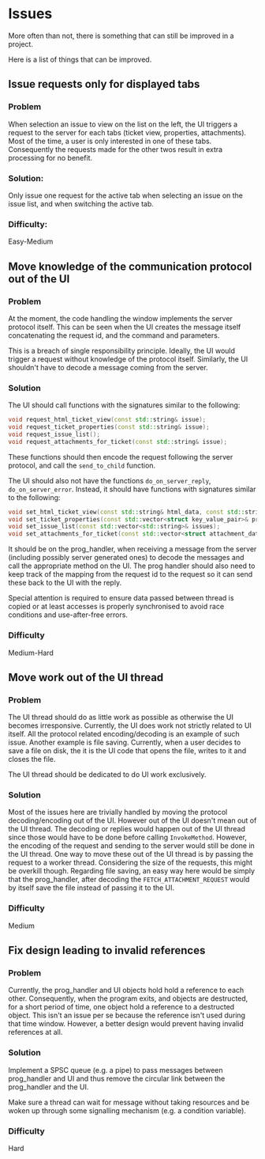 # Issues

More often than not, there is something that can still be improved in a project.

Here is a list of things that can be improved.

## Issue requests only for displayed tabs
### Problem
When selection an issue to view on the list on the left, the UI triggers a request
to the server for each tabs (ticket view, properties, attachments). Most of the time,
a user is only interested in one of these tabs. Consequently the requests made for
the other twos result in extra processing for no benefit.

### Solution:
Only issue one request for the active tab when selecting an issue on the issue list,
and when switching the active tab.

### Difficulty:
Easy-Medium


## Move knowledge of the communication protocol out of the UI
### Problem
At the moment, the code handling the window implements the server protocol itself.
This can be seen when the UI creates the message itself concatenating the request id,
and the command and parameters.

This is a breach of single responsibility principle. Ideally, the UI would trigger
a request without knowledge of the protocol itself. Similarly, the UI shouldn't
have to decode a message coming from the server.

### Solution
The UI should call functions with the signatures similar to the following:
```c++
void request_html_ticket_view(const std::string& issue);
void request_ticket_properties(const std::string& issue);
void request_issue_list();
void request_attachments_for_ticket(const std::string& issue);
```
These functions should then encode the request following the server protocol, and call
the `send_to_child` function.

The UI should also not have the functions `do_on_server_reply`, `do_on_server_error`.
Instead, it should have functions with signatures similar to the following:
```c++
void set_html_ticket_view(const std::string& html_data, const std::string& issue);
void set_ticket_properties(const std::vector<struct key_value_pair>& properties, const std::string& issue);
void set_issue_list(const std::vector<std::string>& issues);
void set_attachments_for_ticket(const std::vector<struct attachment_data>& attachments, const std::string& issue);
```
It should be on the prog_handler, when receiving a message from the server (including
possibly server generated ones) to decode the messages and call the appropriate
method on the UI. The prog handler should also need to keep track of the mapping
from the request id to the request so it can send these back to the UI with the reply.

Special attention is required to ensure data passed between thread is copied or
at least accesses is properly synchronised to avoid race conditions and
use-after-free errors.

### Difficulty
Medium-Hard

## Move work out of the UI thread
### Problem
The UI thread should do as little work as possible as otherwise the UI becomes
irresponsive. Currently, the UI does work not strictly related to UI itself.
All the protocol related encoding/decoding is an example of such issue. Another
example is file saving. Currently, when a user decides to save a file on disk, 
the it is the UI code that opens the file, writes to it and closes the file.

The UI thread should be dedicated to do UI work exclusively.

### Solution
Most of the issues here are trivially handled by moving the protocol
decoding/encoding out of the UI. However out of the UI doesn't mean out of the UI
thread. The decoding or replies would happen out of the UI thread since those
would have to be done before calling `InvokeMethod`. However, the encoding of the
request and sending to the server would still be done in the UI thread.
One way to move these out of the UI thread is by passing the request to a worker
thread. Considering the size of the requests, this might be overkill though.
Regarding file saving, an easy way here would be simply that the prog_handler,
after decoding the `FETCH_ATTACHMENT_REQUEST` would by itself save the file instead
of passing it to the UI.

### Difficulty
Medium


## Fix design leading to invalid references
### Problem
Currently, the prog_handler and UI objects hold hold a reference to each other.
Consequently, when the program exits, and objects are destructed, for a
short period of time, one object hold a reference to a destructed object.
This isn't an issue per se because the reference isn't used during that time
window. However, a better design would prevent having invalid references at all.

### Solution
Implement a SPSC queue (e.g. a pipe) to pass messages between prog_handler and
UI and thus remove the circular link between the prog_handler and the UI.

Make sure a thread can wait for message without taking resources and be woken
up through some signalling mechanism (e.g. a condition variable).

### Difficulty
Hard
